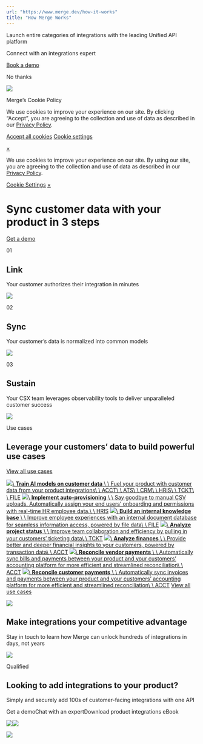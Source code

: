 ```yaml
---
url: "https://www.merge.dev/how-it-works"
title: "How Merge Works"
---
```


Launch entire categories of integrations with the leading Unified API platform

Connect with an integrations expert

[Book a demo](https://merge.dev/get-in-touch)

No thanks

![](https://images.mutinycdn.com/mutiny-assets/client/exit_popup_dummy_close_button_01.png)

Merge’s Cookie Policy

We use cookies to improve your experience on our site. By clicking “Accept”, you are agreeing to the collection and use of data as described in our [Privacy Policy](https://www.merge.dev/legal/privacy-policy).

[Accept all cookies](https://www.merge.dev/how-it-works#) [Cookie settings](https://www.merge.dev/cookie-settings)

[×](https://www.merge.dev/how-it-works#)

We use cookies to improve your experience on our site. By using our site, you are agreeing to the collection and use of data as described in our [Privacy Policy](https://www.merge.dev/legal/privacy-policy).

[Cookie Settings](https://www.merge.dev/archive/cookie-settings) [×](https://www.merge.dev/how-it-works#)

# Sync customer data with your product in 3 steps

[Get a demo](https://www.merge.dev/archive/get-in-touch?utm_btn=dr-page-how-it-works)

01

## Link

Your customer authorizes their integration in minutes

![](https://cdn.prod.website-files.com/624b192df0b0151225c10026/67cb4fd1e57092b095189183_Link%20-%20How%20Merge%20Works.avif)

02

## Sync

Your customer’s data is normalized into common models

![](https://cdn.prod.website-files.com/624b192df0b0151225c10026/67cb4fd1d1129dec7256f21e_Sync%20-%20How%20Merge%20Works.avif)

03

## Sustain

Your CSX team leverages observability tools to deliver unparalleled customer success

![](https://cdn.prod.website-files.com/624b192df0b0151225c10026/67c2d364bd62d512f0fb684b_timeline-card-3.svg)

Use cases

## Leverage your customers’ data to build powerful use cases

[View all use cases](https://docs.merge.dev/use-cases/?_gl=1*gz21dz*_gcl_au*ODYxNTI3NDkzLjE3MzMyNDM5Mzk.*_ga*OTc2NTg5Mzg3LjE3MzMyNDM5Mzk.*_ga_S6X9VBDBJN*MTczODY4NzgxMy4yMi4wLjE3Mzg2ODc4MTMuNjAuMC4w)

[![](https://cdn.prod.website-files.com/624b192df0b0151225c10026/67a2ee4d06cba07f593ea5f5_sparkles_icon.avif)\\
**Train AI models on customer data** \\
\\
Fuel your product with customer data from your product integrations\\
\\
ACCT\\
\\
ATS\\
\\
CRM\\
\\
HRIS\\
\\
TCKT\\
\\
FILE](https://www.merge.dev/train-ai-models) [![](https://cdn.prod.website-files.com/624b192df0b0151225c10026/67a2ee4d8349d6a9d1633b28_user-group_icon.avif)\\
****Implement auto-provisioning**** \\
\\
Say goodbye to manual CSV uploads. Automatically assign your end users’ onboarding and permissions with real-time HR employee data.\\
\\
HRIS](https://www.merge.dev/use-case/auto-provisioning) [![](https://cdn.prod.website-files.com/624b192df0b0151225c10026/67a2ee4df4907344483d61d3_book_icon.avif)\\
**Build an internal knowledge base** \\
\\
Improve employee experiences with an internal document database for seamless information access, powered by file data\\
\\
FILE](https://www.merge.dev/use-case/internal-database) [![](https://cdn.prod.website-files.com/624b192df0b0151225c10026/67a2ee4dc1f564e0467cc33c_list_icon.avif)\\
**Analyze project status** \\
\\
Improve team collaboration and efficiency by pulling in your customers’ ticketing data\\
\\
TCKT](https://www.merge.dev/use-case/analyze-project-status) [![](https://cdn.prod.website-files.com/624b192df0b0151225c10026/67a2ee4deb8a80e32e8d978a_diagram_icon.avif)\\
**Analyze finances** \\
\\
Provide better and deeper financial insights to your customers, powered by transaction data\\
\\
ACCT](https://www.merge.dev/use-case/analyze-financials) [![](https://cdn.prod.website-files.com/624b192df0b0151225c10026/67a2ee4df035250ae1262524_money_icon.avif)\\
**Reconcile vendor payments** \\
\\
Automatically sync bills and payments between your product and your customers’ accounting platform for more efficient and streamlined reconciliation\\
\\
ACCT](https://www.merge.dev/use-case/reconcile-vendor-payments) [![](https://cdn.prod.website-files.com/624b192df0b0151225c10026/67a2ee4db8a2c409b2bcda10_moneyhand_icon.avif)\\
**Reconcile customer payments** \\
\\
Automatically sync invoices and payments between your product and your customers’ accounting platform for more efficient and streamlined reconciliation\\
\\
ACCT](https://www.merge.dev/use-case/reconcile-customer-payments) [View all use cases](https://docs.merge.dev/use-cases/?_gl=1*gz21dz*_gcl_au*ODYxNTI3NDkzLjE3MzMyNDM5Mzk.*_ga*OTc2NTg5Mzg3LjE3MzMyNDM5Mzk.*_ga_S6X9VBDBJN*MTczODY4NzgxMy4yMi4wLjE3Mzg2ODc4MTMuNjAuMC4w)

![](https://cdn.prod.website-files.com/624b192df0b0151225c10026/67af086dbbed97cccdc28939_4d5d30c1439dc0001a5db0ef716c5926_Use%20cases%20bg-full.png)

## Make integrations your competitive advantage

Stay in touch to learn how Merge can unlock hundreds of integrations in days, not years

![](https://cdn.prod.website-files.com/624b192df0b0151225c10026/67a0696c88fcb6b1a1d8ad6f_CTA%20Background%20Logo.svg)

Qualified

## Looking to add integrations to your product?

Simply and securely add 100s of customer-facing integrations with one API

Get a demoChat with an expertDownload product integrations eBook

![](https://t.co/1/i/adsct?bci=4&dv=America%2FAdak%26en-US%2Cen%26Google%20Inc.%26Linux%20x86_64%26255%261280%261024%264%2624%261280%261024%260%26na&eci=3&event=%7B%7D&event_id=52e1c016-b11a-45b4-801a-885ee080780f&integration=gtm&p_id=Twitter&p_user_id=0&pl_id=08fa22bb-a99f-4e98-a224-9244d6fec6a0&tw_document_href=https%3A%2F%2Fwww.merge.dev%2Fhow-it-works&tw_iframe_status=0&txn_id=o7z1d&type=javascript&version=2.3.33)![](https://analytics.twitter.com/1/i/adsct?bci=4&dv=America%2FAdak%26en-US%2Cen%26Google%20Inc.%26Linux%20x86_64%26255%261280%261024%264%2624%261280%261024%260%26na&eci=3&event=%7B%7D&event_id=52e1c016-b11a-45b4-801a-885ee080780f&integration=gtm&p_id=Twitter&p_user_id=0&pl_id=08fa22bb-a99f-4e98-a224-9244d6fec6a0&tw_document_href=https%3A%2F%2Fwww.merge.dev%2Fhow-it-works&tw_iframe_status=0&txn_id=o7z1d&type=javascript&version=2.3.33)

![](https://bat.bing.com/action/0?ti=343102454&tm=gtm002&Ver=2&mid=a9917904-7536-4c97-930f-373aac6e005d&bo=2&sid=fc3fe1003e8c11f0834c11a608e7e274&vid=fc41cb103e8c11f08e8fbdfc69dabc83&vids=1&msclkid=N&pi=918639831&lg=en-US&sw=1280&sh=1024&sc=24&tl=How%20Merge%20Works&p=https%3A%2F%2Fwww.merge.dev%2Fhow-it-works&r=&lt=376&evt=pageLoad&sv=1&asc=G&cdb=AQAQ&rn=794654)